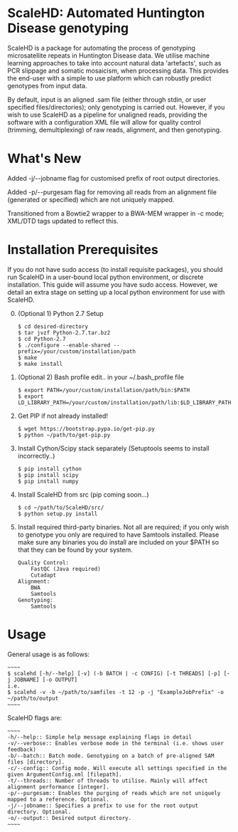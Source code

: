 ScaleHD: Automated Huntington Disease genotyping
=========================================================
ScaleHD is a package for automating the process of genotyping microsatellite repeats in Huntington Disease data.
We utilise machine learning approaches to take into account natural data 'artefacts', such as PCR slippage and somatic
mosaicism, when processing data. This provides the end-user with a simple to use platform which can robustly predict genotypes
from input data.

By default, input is an aligned .sam file (either through stdin, or user specified files/directories); only genotyping is carried out.
However, if you wish to use ScaleHD as a pipeline for unaligned reads, providing the software with a configuration XML file will allow for
quality control (trimming, demultiplexing) of raw reads, alignment, and then genotyping.

What's New
==========
Added -j/--jobname flag for customised prefix of root output directories.

Added -p/--purgesam flag for removing all reads from an alignment file (generated or specified) which are not uniquely mapped.

Transitioned from a Bowtie2 wrapper to a BWA-MEM wrapper in -c mode; XML/DTD tags updated to reflect this.

Installation Prerequisites
==========================

If you do not have sudo access (to install requisite packages), you should run ScaleHD in a user-bound local python environment,
 or discrete installation. This guide will assume you have sudo access. However, we detail an extra stage on setting up a local
 python environment for use with ScaleHD.

0. (Optional 1) Python 2.7 Setup
    ~~~~
    $ cd desired-directory
    $ tar jvzf Python-2.7.tar.bz2
    $ cd Python-2.7
    $ ./configure --enable-shared --prefix=/your/custom/installation/path
    $ make
    $ make install
    ~~~~

0. (Optional 2) Bash profile edit.. in your ~/.bash_profile file
    ~~~~
    $ export PATH=/your/custom/installation/path/bin:$PATH
    $ export LD_LIBRARY_PATH=/your/custom/installation/path/lib:$LD_LIBRARY_PATH
    ~~~~

1. Get PIP if not already installed!
    ~~~~
    $ wget https://bootstrap.pypa.io/get-pip.py
    $ python ~/path/to/get-pip.py
    ~~~~

2. Install Cython/Scipy stack separately (Setuptools seems to install incorrectly..)
    ~~~~
    $ pip install cython
    $ pip install scipy
    $ pip install numpy
    ~~~~

3. Install ScaleHD from src (pip coming soon...)
    ~~~~
    $ cd ~/path/to/ScaleHD/src/
    $ python setup.py install
    ~~~~

4. Install required third-party binaries. Not all are required; if you only wish to genotype you only are required to have Samtools installed.
Please make sure any binaries you do install are included on your $PATH so that they can be found by your system.
    ~~~~
    Quality Control:
        FastQC (Java required)
        Cutadapt
    Alignment:
        BWA
        Samtools
    Genotyping:
        Samtools
    ~~~~

Usage
=====

General usage is as follows:

    ~~~~
    $ scalehd [-h/--help] [-v] (-b BATCH | -c CONFIG) [-t THREADS] [-p] [-j JOBNAME] [-o OUTPUT]
    i.e.
    $ scalehd -v -b ~/path/to/samfiles -t 12 -p -j "ExampleJobPrefix" -o ~/path/to/output
    ~~~~

ScaleHD flags are:

    ~~~~
    -h/--help:: Simple help message explaining flags in detail
    -v/--verbose:: Enables verbose mode in the terminal (i.e. shows user feedback)
    -b/--batch:: Batch mode. Genotyping on a batch of pre-aligned SAM files [directory].
    -c/--config:: Config mode. Will execute all settings specified in the given ArgumentConfig.xml [filepath].
    -t/--threads:: Number of threads to utilise. Mainly will affect alignment performance [integer].
    -p/--purgesam:: Enables the purging of reads which are not uniquely mapped to a reference. Optional.
    -j/--jobname:: Specifies a prefix to use for the root output directory. Optional.
    -o/--output:: Desired output directory.
    ~~~~

